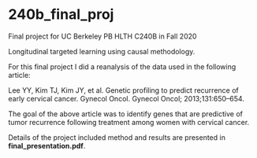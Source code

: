# 240b_final_proj
Final project for UC Berkeley PB HLTH C240B in Fall 2020

Longitudinal targeted learning using causal methodology.

For this final project I did a reanalysis of the data used in the following article: 

Lee YY, Kim TJ, Kim JY, et al. Genetic profiling to predict recurrence of early   cervical cancer. Gynecol Oncol. Gynecol Oncol; 2013;131:650–654. 

The goal of the above article was to identify genes that are predictive of tumor recurrence following treatment among women with cervical cancer.

Details of the project included method and results are presented in **final_presentation.pdf**.





